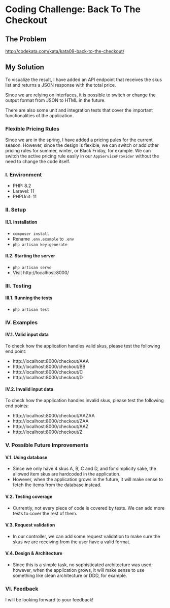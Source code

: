 # Coding Challenge: Back To The Checkout

## The Problem
http://codekata.com/kata/kata09-back-to-the-checkout/


## My Solution
To visualize the result, I have added an API endpoint that receives the skus list and returns a JSON response with the total price.

Since we are relying on interfaces, it is possible to switch or change the output format from JSON to HTML in the future.

There are also some unit and integration tests that cover the important functionalities of the application.

### Flexible Pricing Rules
Since we are in the spring, I have added a pricing pules for the current season.
However, since the design is flexible, we can switch or add other pricing rules for summer, winter, or Black Friday, for example.
We can switch the active pricing rule easily in our ```AppServiceProvider``` without the need to change the code itself.


### I. Environment
- PHP: 8.2
- Laravel: 11
- PHPUnit: 11


### II. Setup
#### II.1. installation
- ```composer install```
- Rename ```.env.example``` to ```.env```
- ```php artisan key:generate```

#### II.2. Starting the server
- ```php artisan serve```
- Visit http://localhost:8000/


### III. Testing
#### III.1. Running the tests
-  ```php artisan test```


### IV. Examples
#### IV.1. Valid input data
To check how the application handles valid skus, please test the following end point:
- http://localhost:8000/checkout/AAA
- http://localhost:8000/checkout/BB
- http://localhost:8000/checkout/C
- http://localhost:8000/checkout/D
#### IV.2. Invalid input data
To check how the application handles invalid skus, please test the following end points:
- http://localhost:8000/checkout/AAZAA
- http://localhost:8000/checkout/ZAA
- http://localhost:8000/checkout/AAZ
- http://localhost:8000/checkout/Z


### V. Possible Future Improvements
#### V.1. Using database
- Since we only have 4 skus A, B, C and D, and for simplicity sake, the allowed item skus are hardcoded in the application.
- However, when the application grows in the future, it will make sense to fetch the items from the database instead.
#### V.2. Testing coverage
- Currently, not every piece of code is covered by tests. We can add more tests to cover the rest of them.
#### V.3. Request validation
- In our controller, we can add some request validation to make sure the skus we are receiving from the user have a valid format.
#### V.4. Design & Architecture
- Since this is a simple task, no sophisticated architecture was used; however, when the application grows, it will make sense to use something like clean architecture or DDD, for example.

### VI. Feedback
I will be looking forward to your feedback!
